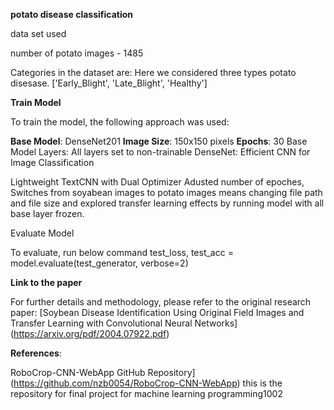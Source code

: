 **potato disease classification**

data set used

number of potato images - 1485

Categories in the dataset are: Here we considered three types potato disesase. ['Early_Blight', 'Late_Blight', 'Healthy']

**Train Model**

To train the model, the following approach was used:

**Base Model**: DenseNet201
**Image Size**: 150x150 pixels
**Epochs**: 30
Base Model Layers: All layers set to non-trainable
DenseNet: Efficient CNN for Image Classification

Lightweight TextCNN with Dual Optimizer Adusted number of epoches, Switches from soyabean images to potato images means changing file path and file size and explored transfer learning effects by running model with all base layer frozen.

Evaluate Model

To evaluate, run below command test_loss, test_acc = model.evaluate(test_generator, verbose=2)

**Link to the paper**

For further details and methodology, please refer to the original research paper: [Soybean Disease Identification Using Original Field Images and Transfer Learning with Convolutional Neural Networks] (https://arxiv.org/pdf/2004.07922.pdf)

**References**:

RoboCrop-CNN-WebApp GitHub Repository](https://github.com/nzb0054/RoboCrop-CNN-WebApp)
this is the repository for final project for machine learning programming1002
